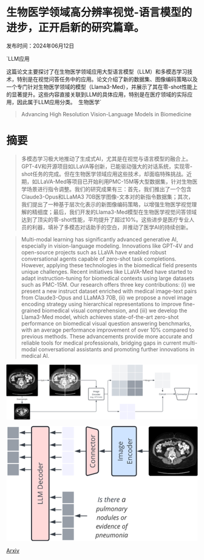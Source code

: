 # 生物医学领域高分辨率视觉-语言模型的进步，正开启新的研究篇章。

发布时间：2024年06月12日

`LLM应用

这篇论文主要探讨了在生物医学领域应用大型语言模型（LLM）和多模态学习技术，特别是在视觉问答任务中的应用。论文介绍了新的数据集、图像编码策略以及一个专门针对生物医学领域的模型（Llama3-Med），并展示了其在零-shot性能上的显著提升。这些内容直接关联到LLM的具体应用，特别是在医疗领域的实际应用，因此属于LLM应用分类。` `生物医学`

> Advancing High Resolution Vision-Language Models in Biomedicine

# 摘要

> 多模态学习极大地推动了生成式AI，尤其是在视觉与语言模型的融合上。GPT-4V和开源项目如LLaVA等创新，已能驱动强大的对话系统，实现零-shot任务的完成。但在生物医学领域应用这些技术，却面临特殊挑战。近期，如LLaVA-Med等项目已开始利用PMC-15M等大型数据集，针对生物医学场景进行指令调整。我们的研究成果有三：首先，我们推出了一个包含Claude3-Opus和LLaMA3 70B医学图像-文本对的新指令数据集；其次，我们提出了一种基于层次化表示的新图像编码策略，以增强生物医学视觉理解的精细度；最后，我们开发的Llama3-Med模型在生物医学视觉问答领域达到了顶尖的零-shot性能，平均提升了超过10%。这些进步是医疗专业人员的利器，填补了多模态对话助手的空白，并推动了医学AI的持续创新。

> Multi-modal learning has significantly advanced generative AI, especially in vision-language modeling. Innovations like GPT-4V and open-source projects such as LLaVA have enabled robust conversational agents capable of zero-shot task completions. However, applying these technologies in the biomedical field presents unique challenges. Recent initiatives like LLaVA-Med have started to adapt instruction-tuning for biomedical contexts using large datasets such as PMC-15M. Our research offers three key contributions: (i) we present a new instruct dataset enriched with medical image-text pairs from Claude3-Opus and LLaMA3 70B, (ii) we propose a novel image encoding strategy using hierarchical representations to improve fine-grained biomedical visual comprehension, and (iii) we develop the Llama3-Med model, which achieves state-of-the-art zero-shot performance on biomedical visual question answering benchmarks, with an average performance improvement of over 10% compared to previous methods. These advancements provide more accurate and reliable tools for medical professionals, bridging gaps in current multi-modal conversational assistants and promoting further innovations in medical AI.

![生物医学领域高分辨率视觉-语言模型的进步，正开启新的研究篇章。](../../../paper_images/2406.09454/x1.png)

![生物医学领域高分辨率视觉-语言模型的进步，正开启新的研究篇章。](../../../paper_images/2406.09454/x2.png)

[Arxiv](https://arxiv.org/abs/2406.09454)